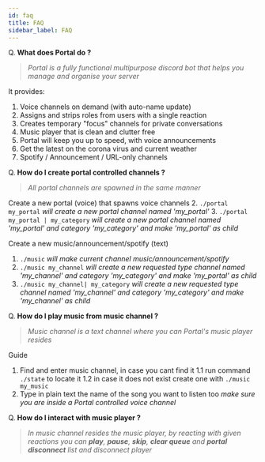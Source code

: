 ```yaml
---
id: faq
title: FAQ
sidebar_label: FAQ
---
```


Q. **What does Portal do ?**
>    *Portal is a fully functional multipurpose discord bot that helps you manage and organise your server*
     
It provides:
1. Voice channels on demand (with auto-name update)
2. Assigns and strips roles from users with a single reaction
3. Creates temporary "focus" channels for private conversations
4. Music player that is clean and clutter free
5. Portal will keep you up to speed, with voice announcements
6. Get the latest on the corona virus and current weather
7. Spotify / Announcement / URL-only channels

Q. **How do I create portal controlled channels ?**
>    *All portal channels are spawned in the same manner*
 
Create a new portal (voice) that spawns voice channels
2. `./portal my_portal` 
    *will create a new portal channel named 'my_portal'*
3. `./portal my_portal | my_category`
    *will create a new portal channel named 'my_portal' and category 'my_category' and make 'my_portal' as child*

Create a new music/announcement/spotify (text)
1. `./music`
    *will make current channel music/announcement/spotify*
2. `./music my_channel`
    *will create a new requested type channel named 'my_channel' and category 'my_category' and make 'my_portal' as child*
3. `./music my_channel| my_category`
    *will create a new requested type channel named 'my_channel' and category 'my_category' and make 'my_channel' as child*

Q. **How do I play music from music channel ?**
>    *Music channel is a text channel where you can Portal's music player resides*
    
Guide
1. Find and enter music channel, in case you cant find it
  1.1  run command `./state` to locate it
  1.2 in case it does not exist create one with `./music my_music`
2. Type in plain text the name of the song you want to listen too
  *make sure you are inside a Portal controlled voice channel*

 Q. **How do I interact with music player ?**
>    *In music channel resides the music player, by reacting with given reactions you can **play**, **pause**, **skip**, **clear queue** and **portal disconnect** list and disconnect player*